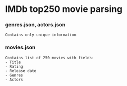 # IMDb top250 movie parsing

### genres.json, actors.json
```
Contains only unique information
```
### movies.json
```
Contains list of 250 movies with fields:
- Title
- Rating
- Release date
- Genres
- Actors
```
